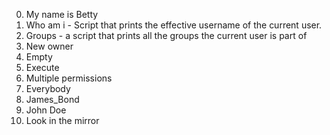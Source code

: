 0. My name is Betty
1. Who am i - Script that prints the effective username of the current user.
2. Groups - a script that prints all the groups the current user is part of  
3. New owner
4. Empty
5. Execute
6. Multiple permissions
7. Everybody
8. James_Bond
9. John Doe
10. Look in the mirror

